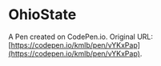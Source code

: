 # OhioState

A Pen created on CodePen.io. Original URL: [https://codepen.io/kmlb/pen/vYKxPap](https://codepen.io/kmlb/pen/vYKxPap).


